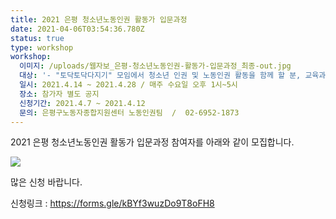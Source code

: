 ```yaml
---
title: 2021 은평 청소년노동인권 활동가 입문과정
date: 2021-04-06T03:54:36.780Z
status: true
type: workshop
workshop:
  이미지: /uploads/웹자보_은평-청소년노동인권-활동가-입문과정_최종-out.jpg
  대상: '- "토닥토닥다지기" 모임에서 청소년 인권 및 노동인권 활동을 함께 할 분, 교육과정에 100% 참여 가능한 분'
  일시: 2021.4.14 ~ 2021.4.28 / 매주 수요일 오후 1시~5시
  장소: 참가자 별도 공지
  신청기간: 2021.4.7 ~ 2021.4.12
  문의: 은평구노동자종합지원센터 노동인권팀  /  02-6952-1873
---
```

2021 은평 청소년노동인권 활동가 입문과정 참여자를 아래와 같이 모집합니다.

![](/uploads/웹자보_은평-청소년노동인권-활동가-입문과정_최종-out.jpg)

많은 신청 바랍니다.

신청링크 : <https://forms.gle/kBYf3wuzDo9T8oFH8>